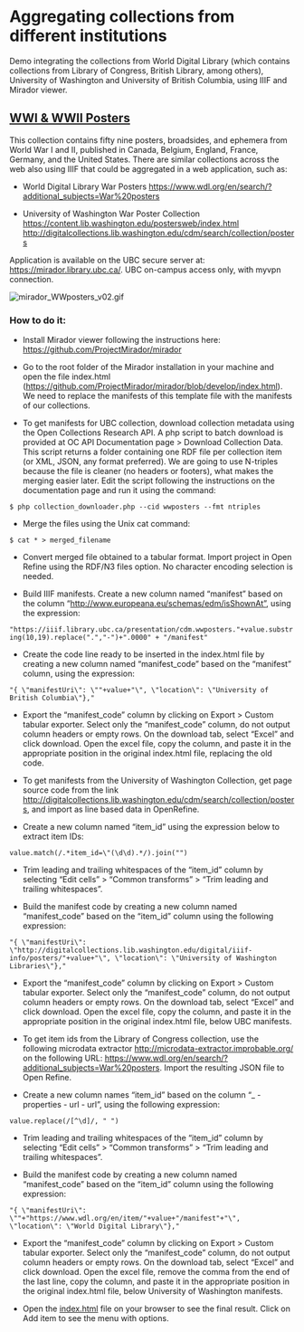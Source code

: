 # Aggregating collections from different institutions

Demo integrating the collections from World Digital Library (which contains collections from Library of Congress, British Library, among others), University of Washington and University of British Columbia, using IIIF and Mirador viewer.

## [WWI & WWII Posters](https://open.library.ubc.ca/collections/wwposters)

This collection contains fifty nine posters, broadsides, and ephemera from World War I and II, published in Canada, Belgium, England, France, Germany, and the United States. There are similar collections across the web also using IIIF that could be aggregated in a web application, such as:

- World Digital Library War Posters
https://www.wdl.org/en/search/?additional_subjects=War%20posters

- University of Washington War Poster Collection
https://content.lib.washington.edu/postersweb/index.html
http://digitalcollections.lib.washington.edu/cdm/search/collection/posters

Application is available on the UBC secure server at: https://mirador.library.ubc.ca/. UBC on-campus access only, with myvpn connection.

![mirador_WWposters_v02.gif](https://github.com/carolamigo/ubc_mirador_WWposters/blob/master/mirador_WWposters_v02.gif)

### How to do it:

- Install Mirador viewer following the instructions here: https://github.com/ProjectMirador/mirador

- Go to the root folder of the Mirador installation in your machine and open the file index.html (https://github.com/ProjectMirador/mirador/blob/develop/index.html). We need to replace the manifests of this template file with the manifests of our collections.

- To get manifests for UBC collection, download collection metadata using the Open Collections Research API. A php script to batch download is provided at OC API Documentation page > Download Collection Data. This script returns a folder containing one RDF file per collection item (or XML, JSON, any format preferred). We are going to use N-triples because the file is cleaner (no headers or footers), what makes the merging easier later. Edit the script following the instructions on the documentation page and run it using the command:

`$ php collection_downloader.php --cid wwposters --fmt ntriples`

- Merge the files using the Unix cat command:

`$ cat * > merged_filename`

- Convert merged file obtained to a tabular format. Import project in Open Refine using the RDF/N3 files option. No character encoding selection is needed.

- Build IIIF manifests. Create a new column named “manifest” based on the column “http://www.europeana.eu/schemas/edm/isShownAt”, using the expression:

`"https://iiif.library.ubc.ca/presentation/cdm.wwposters."+value.substring(10,19).replace(".","-")+".0000" + "/manifest"`

- Create the code line ready to be inserted in the index.html file by creating a new column named “manifest_code” based on the “manifest” column, using the expression:

`"{ \"manifestUri\": \""+value+"\", \"location\": \"University of British Columbia\"},"`

- Export the “manifest_code” column by clicking on Export > Custom tabular exporter. Select only the “manifest_code” column, do not output column headers or empty rows. On the download tab, select “Excel” and click download. Open the excel file, copy the column, and paste it in the appropriate position in the original index.html file, replacing the old code. 

- To get manifests from the University of Washington Collection, get page source code from the link http://digitalcollections.lib.washington.edu/cdm/search/collection/posters, and import as line based data in OpenRefine.

- Create a new column named “item_id” using the expression below to extract item IDs:

`value.match(/.*item_id=\"(\d\d).*/).join("")`

- Trim leading and trailing whitespaces of the “item_id” column by selecting “Edit cells” > “Common transforms” > “Trim leading and trailing whitespaces”.

- Build the manifest code by creating a new column named “manifest_code” based on the “item_id” column using the following expression:

`"{ \"manifestUri\": \"http://digitalcollections.lib.washington.edu/digital/iiif-info/posters/"+value+"\", \"location\": \"University of Washington Libraries\"},"`

- Export the “manifest_code” column by clicking on Export > Custom tabular exporter. Select only the “manifest_code” column, do not output column headers or empty rows. On the download tab, select “Excel” and click download. Open the excel file, copy the column, and paste it in the appropriate position in the original index.html file, below UBC manifests. 

- To get item ids from the Library of Congress collection, use the following microdata extractor http://microdata-extractor.improbable.org/ on the following URL: https://www.wdl.org/en/search/?additional_subjects=War%20posters. Import the resulting JSON file to Open Refine.

- Create a new column names “item_id” based on the column “_ - properties - url - url”, using the following expression:

`value.replace(/[^\d]/, " ")`

- Trim leading and trailing whitespaces of the “item_id” column by selecting “Edit cells” > “Common transforms” > “Trim leading and trailing whitespaces”.

- Build the manifest code by creating a new column named “manifest_code” based on the “item_id” column using the following expression:

`"{ \"manifestUri\": \""+"https://www.wdl.org/en/item/"+value+"/manifest"+"\", \"location\": \"World Digital Library\"},"`

- Export the “manifest_code” column by clicking on Export > Custom tabular exporter. Select only the “manifest_code” column, do not output column headers or empty rows. On the download tab, select “Excel” and click download. Open the excel file, remove the comma from the end of the last line, copy the column, and paste it in the appropriate position in the original index.html file, below University of Washington manifests. 

- Open the [index.html](https://github.com/carolamigo/ubc_mirador_WWposters/blob/master/index.html) file on your browser to see the final result. Click on Add item to see the menu with options.

